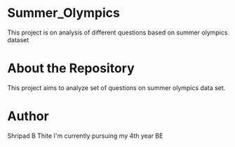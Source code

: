 # Summer_Olympics
This project is on analysis of different questions based on summer olympics dataset
# About the Repository
This project aims to analyze set of questions on summer olympics data set.

# Author
Shripad B Thite 
I'm currently pursuing my 4th year BE 
